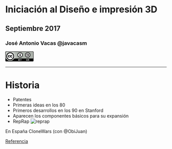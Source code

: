 # Iniciación al Diseño e impresión 3D

## Septiembre 2017

### José Antonio Vacas @javacasm
![CCbySA](images/CCbySQ_88x31.png)

* * *
# Historia

* Patentes
* Primeras ideas en los 80
* Primeros desarrollos en los 90 en Stanford
* Aparecen los componentes básicos para su expansión
* RepRap
![reprap](https://upload.wikimedia.org/wikipedia/commons/a/a7/First_replication.jpg)

En España CloneWars (con @ObiJuan)

[Referencia]( https://en.m.wikipedia.org/wiki/3D_printing)
